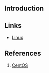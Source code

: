 ## Introduction




## Links

- [Linux](/docs/CS/OS/Linux/Linux.md)

## References

1. [CentOS](https://centos.org/)